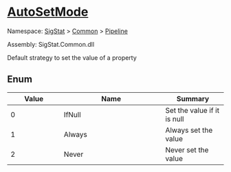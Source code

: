 # [AutoSetMode](./AutoSetMode.md)
Namespace: [SigStat](././) > [Common](./../README.md) > [Pipeline](./README.md)

Assembly: SigStat.Common.dll


Default strategy to set the value of a property

##	Enum

| Value<div><a href="#"><img width=225></a></div> | Name<div><a href="#"><img width=525></a></div> | Summary<div><a href="#"><img width=225></a></div> | 
| --- | --- | --- | 
| 0 | IfNull | Set the value if it is null | 
| 1 | Always | Always set the value | 
| 2 | Never | Never set the value | 


